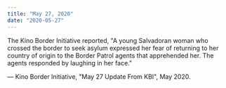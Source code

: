 ```yaml
---
title: "May 27, 2020"
date: "2020-05-27"
---
```


The Kino Border Initiative reported, "A young Salvadoran woman who crossed the border to seek asylum expressed her fear of returning to her country of origin to the Border Patrol agents that apprehended her. The agents responded by laughing in her face."

— Kino Border Initiative, "May 27 Update From KBI", May 2020.
